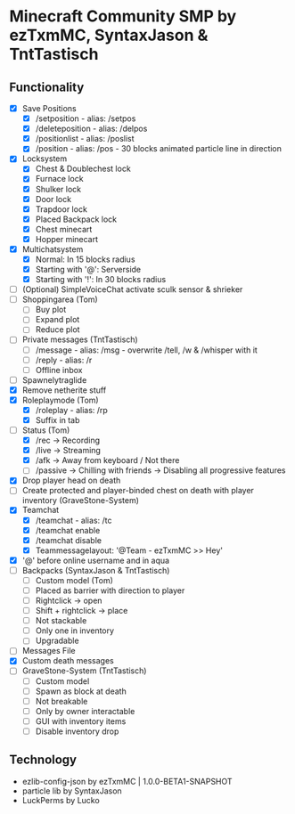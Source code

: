 # Minecraft Community SMP by ezTxmMC, SyntaxJason & TntTastisch

## Functionality

- [x] Save Positions
  - [x] /setposition <name> - alias: /setpos
  - [x] /deleteposition <name> - alias: /delpos
  - [x] /positionlist - alias: /poslist
  - [x] /position <name> - alias: /pos - 30 blocks animated particle line in direction
- [x] Locksystem
  - [x] Chest & Doublechest lock
  - [x] Furnace lock
  - [x] Shulker lock
  - [x] Door lock
  - [x] Trapdoor lock
  - [x] Placed Backpack lock
  - [x] Chest minecart
  - [x] Hopper minecart
- [x] Multichatsystem
  - [x] Normal: In 15 blocks radius
  - [x] Starting with '@': Serverside
  - [x] Starting with '!': In 30 blocks radius
- [ ] (Optional) SimpleVoiceChat activate sculk sensor & shrieker
- [ ] Shoppingarea (Tom)
  - [ ] Buy plot
  - [ ] Expand plot
  - [ ] Reduce plot
- [ ] Private messages (TntTastisch)
  - [ ] /message <player> <message> - alias: /msg - overwrite /tell, /w & /whisper with it
  - [ ] /reply <message> - alias: /r
  - [ ] Offline inbox
- [ ] Spawnelytraglide
- [x] Remove netherite stuff
- [x] Roleplaymode (Tom)
  - [x] /roleplay - alias: /rp
  - [x] Suffix in tab
- [ ] Status (Tom)
  - [x] /rec -> Recording
  - [x] /live -> Streaming
  - [x] /afk -> Away from keyboard / Not there
  - [ ] /passive -> Chilling with friends -> Disabling all progressive features
- [x] Drop player head on death
- [ ] Create protected and player-binded chest on death with player inventory (GraveStone-System)
- [x] Teamchat
  - [x] /teamchat <message> - alias: /tc
  - [x] /teamchat enable
  - [x] /teamchat disable
  - [x] Teammessagelayout: '@Team - ezTxmMC >> Hey'
- [x] '@' before online username and in aqua
- [ ] Backpacks (SyntaxJason & TntTastisch)
  - [ ] Custom model (Tom)
  - [ ] Placed as barrier with direction to player
  - [ ] Rightclick -> open
  - [ ] Shift + rightclick -> place
  - [ ] Not stackable
  - [ ] Only one in inventory
  - [ ] Upgradable
- [ ] Messages File
- [x] Custom death messages
- [ ] GraveStone-System (TntTastisch)
  - [ ] Custom model
  - [ ] Spawn as block at death
  - [ ] Not breakable
  - [ ] Only by owner interactable
  - [ ] GUI with inventory items
  - [ ] Disable inventory drop

## Technology

- ezlib-config-json by ezTxmMC | 1.0.0-BETA1-SNAPSHOT
- particle lib by SyntaxJason
- LuckPerms by Lucko
